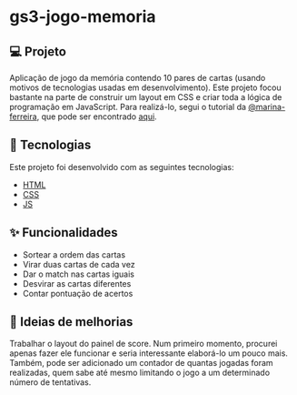 # gs3-jogo-memoria

## 💻 Projeto

Aplicação de jogo da memória contendo 10 pares de cartas (usando motivos de tecnologias usadas em desenvolvimento). Este projeto focou bastante na parte de construir um layout em CSS e criar toda a lógica de programação em JavaScript. Para realizá-lo, segui o tutorial da [@marina-ferreira](https://marina-ferreira.github.io/), que pode ser encontrado [aqui](https://marina-ferreira.github.io/tutorials/js/memory-game/).

## 🚀 Tecnologias

Este projeto foi desenvolvido com as seguintes tecnologias:

- [HTML](https://github.com/topics/html)
- [CSS](https://github.com/topics/css)
- [JS](https://github.com/topics/js)

## :sparkles: Funcionalidades

- Sortear a ordem das cartas
- Virar duas cartas de cada vez
- Dar o match nas cartas iguais
- Desvirar as cartas diferentes
- Contar pontuação de acertos

## :construction: Ideias de melhorias

Trabalhar o layout do painel de score. Num primeiro momento, procurei apenas fazer ele funcionar e seria interessante elaborá-lo um pouco mais. Também, pode ser adicionado um contador de quantas jogadas foram realizadas, quem sabe até mesmo limitando o jogo a um determinado número de tentativas.